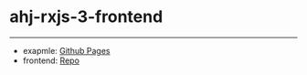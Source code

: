 # ahj-rxjs-3-frontend
--------------------


- exapmle: <a href="https://tarapiygin.github.io/ahj-rxjs-3-frontend/">Github Pages</a>
- frontend: <a href="https://github.com/tarapiygin/ahj-rxjs-3-frontend/">Repo</a>

